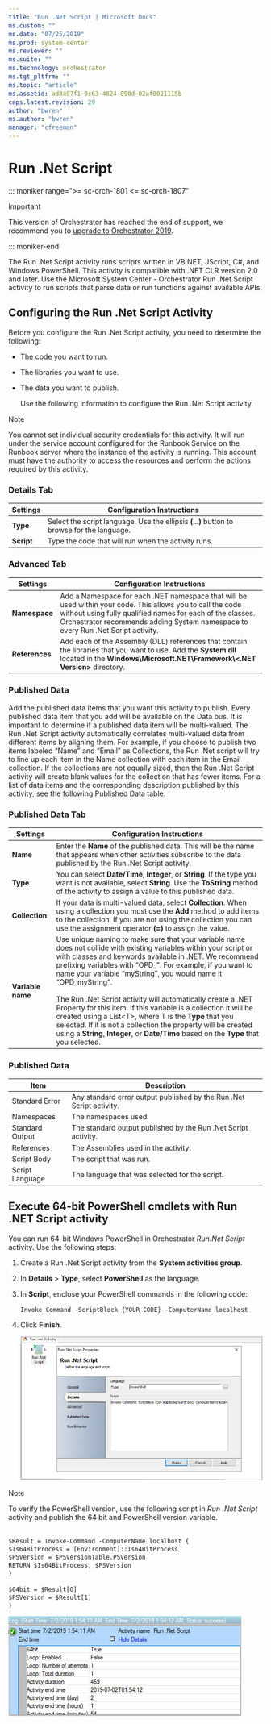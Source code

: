 ```yaml
---
title: "Run .Net Script | Microsoft Docs"
ms.custom: ""
ms.date: "07/25/2019"
ms.prod: system-center
ms.reviewer: ""
ms.suite: ""
ms.technology: orchestrator
ms.tgt_pltfrm: ""
ms.topic: "article"
ms.assetid: ad8a97f1-9c63-4824-890d-02af0021115b
caps.latest.revision: 29
author: "bwren"
ms.author: "bwren"
manager: "cfreeman"
---
```

# Run .Net Script

::: moniker range=">= sc-orch-1801 <= sc-orch-1807"

> [!IMPORTANT]
>
> This version of Orchestrator has reached the end of support, we recommend you to [upgrade to Orchestrator 2019](https://docs.microsoft.com/system-center/orchestrator/).

::: moniker-end

The Run .Net Script activity runs scripts written in VB.NET, JScript, C#, and Windows PowerShell. This activity is compatible with .NET CLR version 2.0 and later. Use the Microsoft System Center - Orchestrator Run .Net Script activity to run scripts that parse data or run functions against available APIs.  

## Configuring the Run .Net Script Activity  
 Before you configure the Run .Net Script activity, you need to determine the following:  

- The code you want to run.  

- The libraries you want to use.  

- The data you want to publish.  

  Use the following information to configure the Run .Net Script activity.  

> [!NOTE]
>  You cannot set individual security credentials for this activity. It will run under the service account configured for the Runbook Service on the Runbook server where the instance of the activity is running. This account must have the authority to access the resources and perform the actions required by this activity.  

### Details Tab  

|Settings|Configuration Instructions|  
|--------------|--------------------------------|  
|**Type**|Select the script language. Use the ellipsis **(...)** button to browse for the language.|  
|**Script**|Type the code that will run when the activity runs.|  

### Advanced Tab  

|Settings|Configuration Instructions|  
|--------------|--------------------------------|  
|**Namespace**|Add a Namespace for each .NET namespace that will be used within your code. This allows you to call the code without using fully qualified names for each of the classes. Orchestrator recommends adding System namespace to every Run .Net Script activity.|  
|**References**|Add each of the Assembly (DLL) references that contain the libraries that you want to use. Add the **System.dll** located in the **Windows\Microsoft.NET\Framework\\<.NET Version>** directory.|  

###  <a name="BKMK_PublishedData"></a> Published Data  
 Add the published data items that you want this activity to publish. Every published data item that you add will be available on the Data bus. It is important to determine if a published data item will be multi-valued. The Run .Net Script activity automatically correlates multi-valued data from different items by aligning them. For example, if you choose to publish two items labeled “Name” and “Email” as Collections, the Run .Net script will try to line up each item in the Name collection with each item in the Email collection. If the collections are not equally sized, then the Run .Net Script activity will create blank values for the collection that has fewer items. For a list of data items and the corresponding description published by this activity, see the following Published Data table.  

### Published Data Tab  

|Settings|Configuration Instructions|  
|--------------|--------------------------------|  
|**Name**|Enter the **Name** of the published data. This will be the name that appears when other activities subscribe to the data published by the Run .Net Script activity.|  
|**Type**|You can select **Date/Time**, **Integer**, or **String**. If the type you want is not available, select **String**. Use the **ToString** method of the activity to assign a value to this published data.|  
|**Collection**|If your data is multi-valued data, select **Collection**. When using a collection you must use the **Add** method to add items to the collection. If you are not using the collection you can use the assignment operator **(=)** to assign the value.|  
|**Variable name**|Use unique naming to make sure that your variable name does not collide with existing variables within your script or with classes and keywords available in .NET. We recommend prefixing variables with “OPD_”. For example, if you want to name your variable “myString”, you would name it “OPD_myString”.<br /><br /> The Run .Net Script activity will automatically create a .NET Property for this item. If this variable is a collection it will be created using a List\<T>, where T is the **Type** that you selected. If it is not a collection the property will be created using a **String**, **Integer**, or **Date/Time** based on the **Type** that you selected.|  

### Published Data  

|Item|Description|  
|----------|-----------------|  
|Standard Error|Any standard error output published by the Run .Net Script activity.|  
|Namespaces|The namespaces used.|  
|Standard Output|The standard output published by the Run .Net Script activity.|  
|References|The Assemblies used in the activity.|  
|Script Body|The script that was run.|  
|Script Language|The language that was selected for the script.|

## Execute 64-bit PowerShell cmdlets with Run .NET Script activity

You can run 64-bit Windows PowerShell in Orchestrator *Run.Net Script* activity. Use the following steps:

1.	Create a Run .Net Script activity from the **System activities group**.
2.	In **Details** > **Type**, select  **PowerShell** as the language.
3.	In  **Script**, enclose your PowerShell commands in the following code:  

    ```
    Invoke-Command -ScriptBlock {YOUR CODE} -ComputerName localhost

    ```

4.	Click **Finish**.

    ![.Net Script Activity](../standard-activities/media/run-net-script-activity/run-net-script.png)

>[!NOTE]
>
>To verify the PowerShell version, use the following script in *Run .Net Script* activity and publish the 64 bit and PowerShell version variable.

```

$Result = Invoke-Command -ComputerName localhost {
$Is64BitProcess = [Environment]::Is64BitProcess
$PSVersion = $PSVersionTable.PSVersion
RETURN $Is64BitProcess, $PSVersion
}

$64bit = $Result[0]
$PSVersion = $Result[1]
)
```

![.Net Script Activity](../standard-activities/media/run-net-script-activity/run-net-script-ps-version.png)
